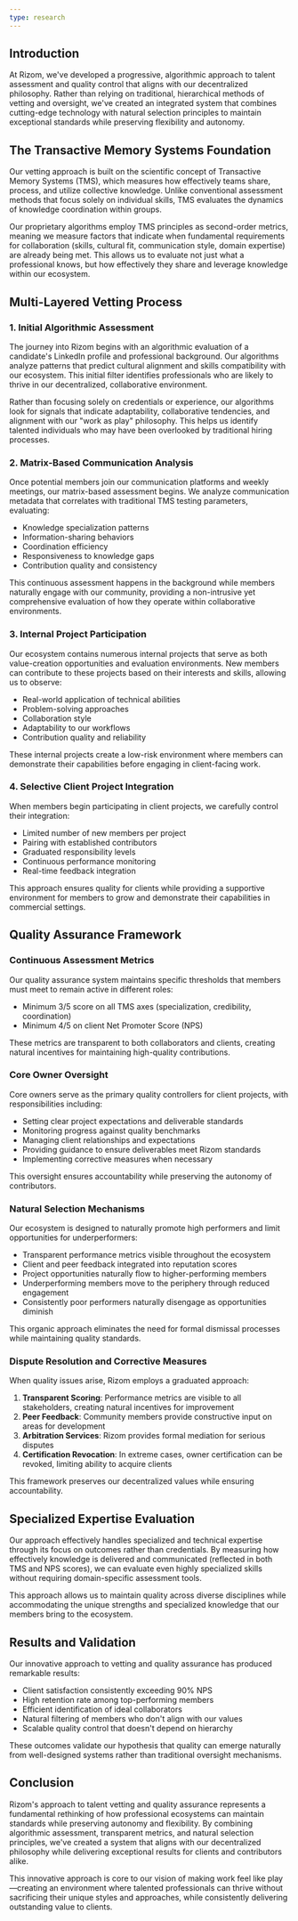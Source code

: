 ```yaml
---
type: research
---
```

## Introduction

At Rizom, we've developed a progressive, algorithmic approach to talent assessment and quality control that aligns with our decentralized philosophy. Rather than relying on traditional, hierarchical methods of vetting and oversight, we've created an integrated system that combines cutting-edge technology with natural selection principles to maintain exceptional standards while preserving flexibility and autonomy.

## The Transactive Memory Systems Foundation

Our vetting approach is built on the scientific concept of Transactive Memory Systems (TMS), which measures how effectively teams share, process, and utilize collective knowledge. Unlike conventional assessment methods that focus solely on individual skills, TMS evaluates the dynamics of knowledge coordination within groups.

Our proprietary algorithms employ TMS principles as second-order metrics, meaning we measure factors that indicate when fundamental requirements for collaboration (skills, cultural fit, communication style, domain expertise) are already being met. This allows us to evaluate not just what a professional knows, but how effectively they share and leverage knowledge within our ecosystem.

## Multi-Layered Vetting Process

### 1. Initial Algorithmic Assessment

The journey into Rizom begins with an algorithmic evaluation of a candidate's LinkedIn profile and professional background. Our algorithms analyze patterns that predict cultural alignment and skills compatibility with our ecosystem. This initial filter identifies professionals who are likely to thrive in our decentralized, collaborative environment.

Rather than focusing solely on credentials or experience, our algorithms look for signals that indicate adaptability, collaborative tendencies, and alignment with our "work as play" philosophy. This helps us identify talented individuals who may have been overlooked by traditional hiring processes.

### 2. Matrix-Based Communication Analysis

Once potential members join our communication platforms and weekly meetings, our matrix-based assessment begins. We analyze communication metadata that correlates with traditional TMS testing parameters, evaluating:

- Knowledge specialization patterns
- Information-sharing behaviors
- Coordination efficiency
- Responsiveness to knowledge gaps
- Contribution quality and consistency

This continuous assessment happens in the background while members naturally engage with our community, providing a non-intrusive yet comprehensive evaluation of how they operate within collaborative environments.

### 3. Internal Project Participation

Our ecosystem contains numerous internal projects that serve as both value-creation opportunities and evaluation environments. New members can contribute to these projects based on their interests and skills, allowing us to observe:

- Real-world application of technical abilities
- Problem-solving approaches
- Collaboration style
- Adaptability to our workflows
- Contribution quality and reliability

These internal projects create a low-risk environment where members can demonstrate their capabilities before engaging in client-facing work.

### 4. Selective Client Project Integration

When members begin participating in client projects, we carefully control their integration:

- Limited number of new members per project
- Pairing with established contributors
- Graduated responsibility levels
- Continuous performance monitoring
- Real-time feedback integration

This approach ensures quality for clients while providing a supportive environment for members to grow and demonstrate their capabilities in commercial settings.

## Quality Assurance Framework

### Continuous Assessment Metrics

Our quality assurance system maintains specific thresholds that members must meet to remain active in different roles:

- Minimum 3/5 score on all TMS axes (specialization, credibility, coordination)
- Minimum 4/5 on client Net Promoter Score (NPS)

These metrics are transparent to both collaborators and clients, creating natural incentives for maintaining high-quality contributions.

### Core Owner Oversight

Core owners serve as the primary quality controllers for client projects, with responsibilities including:

- Setting clear project expectations and deliverable standards
- Monitoring progress against quality benchmarks
- Managing client relationships and expectations
- Providing guidance to ensure deliverables meet Rizom standards
- Implementing corrective measures when necessary

This oversight ensures accountability while preserving the autonomy of contributors.

### Natural Selection Mechanisms

Our ecosystem is designed to naturally promote high performers and limit opportunities for underperformers:

- Transparent performance metrics visible throughout the ecosystem
- Client and peer feedback integrated into reputation scores
- Project opportunities naturally flow to higher-performing members
- Underperforming members move to the periphery through reduced engagement
- Consistently poor performers naturally disengage as opportunities diminish

This organic approach eliminates the need for formal dismissal processes while maintaining quality standards.

### Dispute Resolution and Corrective Measures

When quality issues arise, Rizom employs a graduated approach:

1. **Transparent Scoring**: Performance metrics are visible to all stakeholders, creating natural incentives for improvement
2. **Peer Feedback**: Community members provide constructive input on areas for development
3. **Arbitration Services**: Rizom provides formal mediation for serious disputes
4. **Certification Revocation**: In extreme cases, owner certification can be revoked, limiting ability to acquire clients

This framework preserves our decentralized values while ensuring accountability.

## Specialized Expertise Evaluation

Our approach effectively handles specialized and technical expertise through its focus on outcomes rather than credentials. By measuring how effectively knowledge is delivered and communicated (reflected in both TMS and NPS scores), we can evaluate even highly specialized skills without requiring domain-specific assessment tools.

This approach allows us to maintain quality across diverse disciplines while accommodating the unique strengths and specialized knowledge that our members bring to the ecosystem.

## Results and Validation

Our innovative approach to vetting and quality assurance has produced remarkable results:

- Client satisfaction consistently exceeding 90% NPS
- High retention rate among top-performing members
- Efficient identification of ideal collaborators
- Natural filtering of members who don't align with our values
- Scalable quality control that doesn't depend on hierarchy

These outcomes validate our hypothesis that quality can emerge naturally from well-designed systems rather than traditional oversight mechanisms.

## Conclusion

Rizom's approach to talent vetting and quality assurance represents a fundamental rethinking of how professional ecosystems can maintain standards while preserving autonomy and flexibility. By combining algorithmic assessment, transparent metrics, and natural selection principles, we've created a system that aligns with our decentralized philosophy while delivering exceptional results for clients and contributors alike.

This innovative approach is core to our vision of making work feel like play—creating an environment where talented professionals can thrive without sacrificing their unique styles and approaches, while consistently delivering outstanding value to clients.
